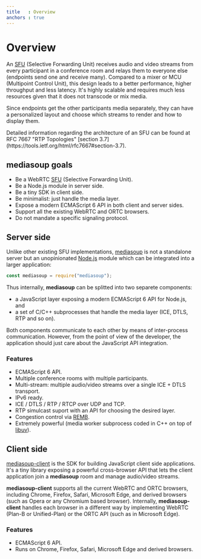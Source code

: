 ```yaml
---
title   : Overview
anchors : true
---
```



# Overview

An [SFU](https://webrtcglossary.com/sfu/) (Selective Forwarding Unit) receives audio and video streams from every participant in a conference room and relays them to everyone else (endpoints send one and receive many). Compared to a mixer or MCU (Multipoint Control Unit), this design leads to a better performance, higher throughput and less latency. It's highly scalable and requires much less resources given that it does not transcode or mix media.

Since endpoints get the other participants media separately, they can have a personalized layout and choose which streams to render and how to display them.

<div markdown="1" class="note">
Detailed information regarding the architecture of an SFU can be found at RFC 7667 "RTP Topologies" [section 3.7](https://tools.ietf.org/html/rfc7667#section-3.7).
</div>


## mediasoup goals

* Be a WebRTC [SFU](https://webrtcglossary.com/sfu/) (Selective Forwarding Unit).
* Be a Node.js module in server side.
* Be a tiny SDK in client side.
* Be minimalist: just handle the media layer.
* Expose a modern ECMAScript 6 API in both client and server sides.
* Support all the existing WebRTC and ORTC browsers.
* Do not mandate a specific signaling protocol.


## Server side

Unlike other existing SFU implementations, [mediasoup](https://github.com/versatica/mediasoup) is not a standalone server but an unopinionated [Node.js](https://nodejs.org) module which can be integrated into a larger application:

```javascript
const mediasoup = require("mediasoup");
```

Thus internally, **mediasoup** can be splitted into two separete components:

* a JavaScript layer exposing a modern ECMAScript 6 API for Node.js, and
* a set of C/C++ subprocesses that handle the media layer (ICE, DTLS, RTP and so on).

Both components communicate to each other by means of inter-process communication. However, from the point of view of the developer, the application should just care about the JavaScript API integration.


### Features

* ECMAScript 6 API.
* Multiple conference rooms with multiple participants.
* Multi-stream: multiple audio/video streams over a single ICE + DTLS transport.
* IPv6 ready.
* ICE / DTLS / RTP / RTCP over UDP and TCP.
* RTP simulcast suport with an API for choosing the desired layer.
* Congestion control via [REMB](https://tools.ietf.org/html/draft-alvestrand-rmcat-remb).
* Extremely powerful (media worker subprocess coded in C++ on top of [libuv](http://libuv.org)).


## Client side

[mediasoup-client](https://github.com/versatica/mediasoup-client) is the SDK for building JavaScript client side applications. It's a tiny library exposing a powerful cross-browser API that lets the client application join a **mediasoup** room and manage audio/video streams.

**mediasoup-client** supports all the current WebRTC and ORTC browsers, including Chrome, Firefox, Safari, Microsoft Edge, and derived browsers (such as Opera or any Chromium based browser). Internally, **mediasoup-client** handles each browser in a different way by implementing WebRTC (Plan-B or Unified-Plan) or the ORTC API (such as in Microsoft Edge).


### Features

* ECMAScript 6 API.
* Runs on Chrome, Firefox, Safari, Microsoft Edge and derived browsers.

